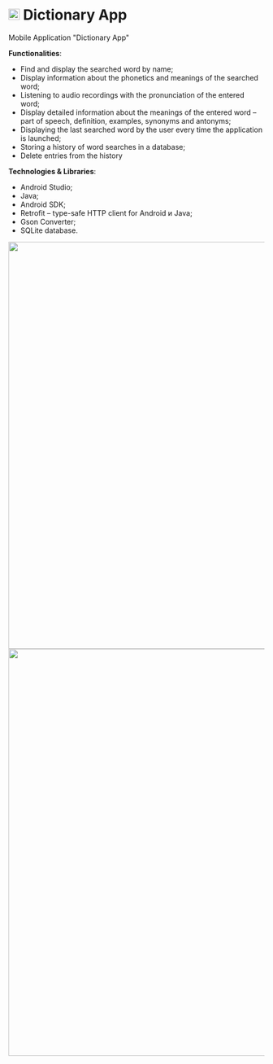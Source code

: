 # <img src="https://user-images.githubusercontent.com/83454633/198883983-f6517a28-23a3-4c89-b803-6835e1f41f16.png" width="22"> Dictionary App
Mobile Application "Dictionary App"

**Functionalities**:
- Find and display the searched word by name;
- Display information about the phonetics and meanings of the searched word;
- Listening to audio recordings with the pronunciation of the entered word;
- Display detailed information about the meanings of the entered word – part of speech, definition, examples, synonyms and antonyms;
- Displaying the last searched word by the user every time the application is launched;
- Storing a history of word searches in a database;
- Delete entries from the history

**Technologies & Libraries**:
- Android Studio;
- Java;
- Android SDK;
- Retrofit – type-safe HTTP client for Android и Java;
- Gson Converter;
- SQLite database.

<img src="https://user-images.githubusercontent.com/83454633/198883838-62206e43-46f5-4cd4-9245-a64afb0b3bbf.jpg" width="800">

<img src="https://user-images.githubusercontent.com/83454633/198883873-d7f402e5-ecea-49bd-9080-e948a9f47638.jpg" width="800">
